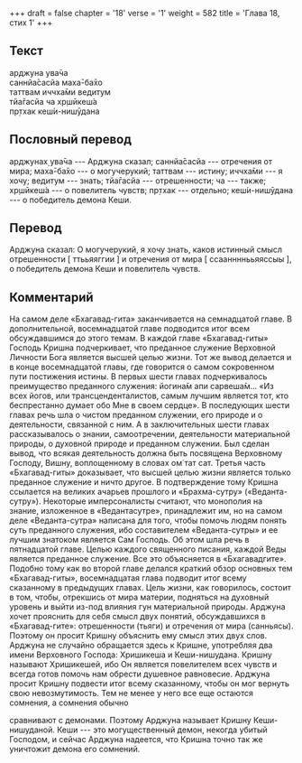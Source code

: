 +++
draft = false
chapter = '18'
verse = '1'
weight = 582
title = 'Глава 18, стих 1'
+++
## Текст

арджуна ува̄ча  
саннйа̄сасйа маха̄-ба̄хо  
таттвам иччха̄ми ведитум  
тйа̄гасйа ча хр̣шӣкеш́а  
пр̣тхак кеш́и-нишӯдана

## Пословный перевод

арджунах̣ ува̄ча --- Арджуна сказал; саннйа̄сасйа --- отречения от мира;
маха̄-ба̄хо --- о могучерукий; таттвам --- истину; иччха̄ми --- я хочу;
ведитум --- знать; тйа̄гасйа --- отрешенности; ча --- также; хр̣шӣкеш́а ---
о повелитель чувств; пр̣тхак --- отдельно; кеш́и-нишӯдана --- о победитель
демона Кеши.

## Перевод

Арджуна сказал: О могучерукий, я хочу знать, каков истинный смысл
отрешенности \[ ттььяяггии \] и отречения от мира \[ ссааннннььяяссыы
\], о победитель демона Кеши и повелитель чувств.

## Комментарий

На самом деле «Бхагавад-гита» заканчивается на семнадцатой главе. В
дополнительной, восемнадцатой главе подводится итог всем обсуждавшимся
до этого темам. В каждой главе «Бхагавад-гиты» Господь Кришна
подчеркивает, что преданное служение Верховной Личности Бога является
высшей целью жизни. Тот же вывод делается и в конце восемнадцатой главы,
где говорится о самом сокровенном пути постижения истины. В первых шести
главах подчеркивалось преимущество преданного служения: йогина̄м апи
сарвеша̄м... «Из всех йогов, или трансценденталистов, самым лучшим
является тот, кто беспрестанно думает обо Мне в своем сердце». В
последующих шести главах речь шла о чистом преданном служении, его
природе и о деятельности, связанной с ним. А в заключительных шести
главах рассказывалось о знании, самоотречении, деятельности материальной
природы, о духовной природе и преданном служении. Был сделан вывод, что
всякая деятельность должна быть посвящена Верховному Господу, Вишну,
воплощенному в словах ом̇ тат сат. Третья часть «Бхагавад-гиты»
доказывает, что высшей целью жизни является только преданное служение и
ничто другое. В подтверждение тому Кришна ссылается на великих ачарьев
прошлого и «Брахма-сутру» («Веданта-сутру»). Некоторые имперсоналисты
считают, что монополия на знание, изложенное в «Ведантасутре»,
принадлежит им, но на самом деле «Веданта-сутра» написана для того,
чтобы помочь людям понять суть преданного служения, ибо составителем
«Веданта-сутры» и ее лучшим знатоком является Сам Господь. Об этом шла
речь в пятнадцатой главе. Целью каждого священного писания, каждой Веды
является преданное служение. Все это объясняется в «Бхагавадгите».
Подобно тому как во второй главе делался краткий обзор основных тем
«Бхагавад-гиты», восемнадцатая глава подводит итог всему сказанному в
предыдущих главах. Цель жизни, как говорилось, состоит в том, чтобы,
отрекшись от мира материи, подняться на духовный уровень и выйти из-под
влияния гун материальной природы. Арджуна хочет прояснить для себя смысл
двух понятий, обсуждавшихся в «Бхагавад-гите»: отрешенности (тьяги) и
отречения от мира (санньясы). Поэтому он просит Кришну объяснить ему
смысл этих двух слов. Арджуна не случайно обращается здесь к Кришне,
употребляя два имени Верховного Господа: Хришикеша и Кеши-нишудана.
Кришну называют Хришикешей, ибо Он является повелителем всех чувств и
всегда готов помочь нам обрести душевное равновесие. Арджуна просит
Кришну подвести итог всему сказанному, чтобы он мог вернуть свою
невозмутимость. Тем не менее у него все еще остаются сомнения, а
сомнения обычно

сравнивают с демонами. Поэтому Арджуна называет Кришну Кеши-нишуданой.
Кеши --- это могущественный демон, некогда убитый Господом, и сейчас
Арджуна надеется, что Кришна точно так же уничтожит демона его сомнений.
